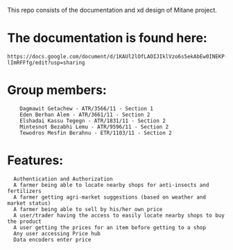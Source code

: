 
This repo consists of the documentation and xd design of Mitane project.

# The documentation is found here: 
    https://docs.google.com/document/d/1KAUl2lOfLAOIJIklVzo6s5ekAbEw0INEKP-lImRFFfg/edit?usp=sharing
    
    
# Group members:
        Dagmawit Getachew - ATR/3566/11 - Section 1
        Eden Berhan Alem - ATR/3661/11 - Section 2
        Elshadai Kassu Tegegn - ATR/1831/11 - Section 2
        Mintesnot Bezabhi Lemu - ATR/9596/11 - Section 2
        Tewodros Mesfin Berahnu - ETR/1103/11 - Section 2
        
# Features: 
      Authentication and Authorization
      A farmer being able to locate nearby shops for anti-insects and fertilizers
      A farmer getting agri-market suggestions (based on weather and market status)
      A farmer being able to sell by his/her own price
      A user/trader having the access to easily locate nearby shops to buy the product
      A user getting the prices for an item before getting to a shop
      Any user accessing Price hub
      Data encoders enter price
  

